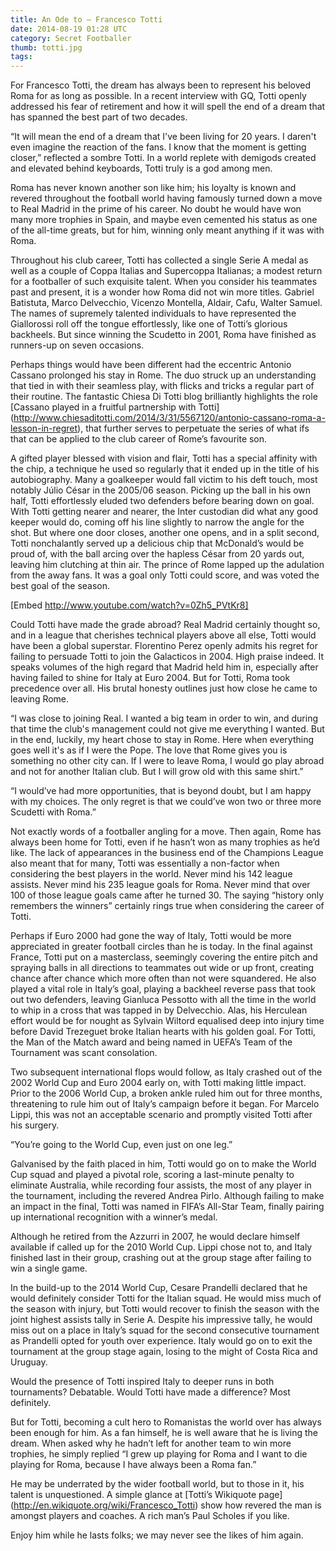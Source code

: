 ```yaml
---
title: An Ode to – Francesco Totti
date: 2014-08-19 01:28 UTC
category: Secret Footballer
thumb: totti.jpg
tags:
---
```


For Francesco Totti, the dream has always been to represent his beloved Roma for as long as possible. In a recent interview with GQ, Totti openly addressed his fear of retirement and how it will spell the end of a dream that has spanned the best part of two decades.

“It will mean the end of a dream that I've been living for 20 years. I daren't even imagine the reaction of the fans. I know that the moment is getting closer,” reflected a sombre Totti. In a world replete with demigods created and elevated behind keyboards, Totti truly is a god among men.

Roma has never known another son like him; his loyalty is known and revered throughout the football world having famously turned down a move to Real Madrid in the prime of his career. No doubt he would have won many more trophies in Spain, and maybe even cemented his status as one of the all-time greats, but for him, winning only meant anything if it was with Roma.

Throughout his club career, Totti has collected a single Serie A medal as well as a couple of Coppa Italias and Supercoppa Italianas; a modest return for a footballer of such exquisite talent. When you consider his teammates past and present, it is a wonder how Roma did not win more titles. Gabriel Batistuta, Marco Delvecchio, Vicenzo Montella, Aldair, Cafu, Walter Samuel. The names of supremely talented individuals to have represented the Giallorossi roll off the tongue effortlessly, like one of Totti’s glorious backheels. But since winning the Scudetto in 2001, Roma have finished as runners-up on seven occasions.

Perhaps things would have been different had the eccentric Antonio Cassano prolonged his stay in Rome. The duo struck up an understanding that tied in with their seamless play, with flicks and tricks a regular part of their routine. The fantastic Chiesa Di Totti blog brilliantly highlights the role [Cassano played in a fruitful partnership with Totti] (http://www.chiesaditotti.com/2014/3/31/5567120/antonio-cassano-roma-a-lesson-in-regret), that further serves to perpetuate the series of what ifs that can be applied to the club career of Rome’s favourite son.

A gifted player blessed with vision and flair, Totti has a special affinity with the chip, a technique he used so regularly that it ended up in the title of his autobiography. Many a goalkeeper would fall victim to his deft touch, most notably Júlio César in the 2005/06 season. Picking up the ball in his own half, Totti effortlessly eluded two defenders before bearing down on goal. With Totti getting nearer and nearer, the Inter custodian did what any good keeper would do, coming off his line slightly to narrow the angle for the shot. But where one door closes, another one opens, and in a split second, Totti nonchalantly served up a delicious chip that McDonald’s would be proud of, with the ball arcing over the hapless César from 20 yards out, leaving him clutching at thin air. The prince of Rome lapped up the adulation from the away fans. It was a goal only Totti could score, and was voted the best goal of the season.

[Embed http://www.youtube.com/watch?v=0Zh5_PVtKr8]

Could Totti have made the grade abroad? Real Madrid certainly thought so, and in a league that cherishes technical players above all else, Totti would have been a global superstar. Florentino Perez openly admits his regret for failing to persuade Totti to join the Galacticos in 2004. High praise indeed. It speaks volumes of the high regard that Madrid held him in, especially after having failed to shine for Italy at Euro 2004. But for Totti, Roma took precedence over all. His brutal honesty outlines just how close he came to leaving Rome.

“I was close to joining Real. I wanted a big team in order to win, and during that time the club's management could not give me everything I wanted. But in the end, luckily, my heart chose to stay in Rome. Here when everything goes well it's as if I were the Pope. The love that Rome gives you is something no other city can. If I were to leave Roma, I would go play abroad and not for another Italian club. But I will grow old with this same shirt.”

“I would’ve had more opportunities, that is beyond doubt, but I am happy with my choices. The only regret is that we could’ve won two or three more Scudetti with Roma.”

Not exactly words of a footballer angling for a move. Then again, Rome has always been home for Totti, even if he hasn’t won as many trophies as he’d like. The lack of appearances in the business end of the Champions League also meant that for many, Totti was essentially a non-factor when considering the best players in the world. Never mind his 142 league assists. Never mind his 235 league goals for Roma. Never mind that over 100 of those league goals came after he turned 30. The saying “history only remembers the winners” certainly rings true when considering the career of Totti.

Perhaps if Euro 2000 had gone the way of Italy, Totti would be more appreciated in greater football circles than he is today. In the final against France, Totti put on a masterclass, seemingly covering the entire pitch and spraying balls in all directions to teammates out wide or up front, creating chance after chance which more often than not were squandered. He also played a vital role in Italy’s goal, playing a backheel reverse pass that took out two defenders, leaving Gianluca Pessotto with all the time in the world to whip in a cross that was tapped in by Delvecchio. Alas, his Herculean effort would be for nought as Sylvain Wiltord equalised deep into injury time before David Trezeguet broke Italian hearts with his golden goal. For Totti, the Man of the Match award and being named in UEFA’s Team of the Tournament was scant consolation.

Two subsequent international flops would follow, as Italy crashed out of the 2002 World Cup and Euro 2004 early on, with Totti making little impact. Prior to the 2006 World Cup, a broken ankle ruled him out for three months, threatening to rule him out of Italy’s campaign before it began. For Marcelo Lippi, this was not an acceptable scenario and promptly visited Totti after his surgery.

“You’re going to the World Cup, even just on one leg.”

Galvanised by the faith placed in him, Totti would go on to make the World Cup squad and played a pivotal role, scoring a last-minute penalty to eliminate Australia, while recording four assists, the most of any player in the tournament, including the revered Andrea Pirlo. Although failing to make an impact in the final, Totti was named in FIFA’s All-Star Team, finally pairing up international recognition with a winner’s medal.

Although he retired from the Azzurri in 2007, he would declare himself available if called up for the 2010 World Cup. Lippi chose not to, and Italy finished last in their group, crashing out at the group stage after failing to win a single game.

In the build-up to the 2014 World Cup, Cesare Prandelli declared that he would definitely consider Totti for the Italian squad. He would miss much of the season with injury, but Totti would recover to finish the season with the joint highest assists tally in Serie A. Despite his impressive tally, he would miss out on a place in Italy’s squad for the second consecutive tournament as Prandelli opted for youth over experience. Italy would go on to exit the tournament at the group stage again, losing to the might of Costa Rica and Uruguay.

Would the presence of Totti inspired Italy to deeper runs in both tournaments? Debatable. Would Totti have made a difference? Most definitely.

But for Totti, becoming a cult hero to Romanistas the world over has always been enough for him. As a fan himself, he is well aware that he is living the dream. When asked why he hadn’t left for another team to win more trophies, he simply replied “I grew up playing for Roma and I want to die playing for Roma, because I have always been a Roma fan.”

He may be underrated by the wider football world, but to those in it, his talent is unquestioned. A simple glance at [Totti’s Wikiquote page] (http://en.wikiquote.org/wiki/Francesco_Totti) show how revered the man is amongst players and coaches. A rich man’s Paul Scholes if you like.

Enjoy him while he lasts folks; we may never see the likes of him again.